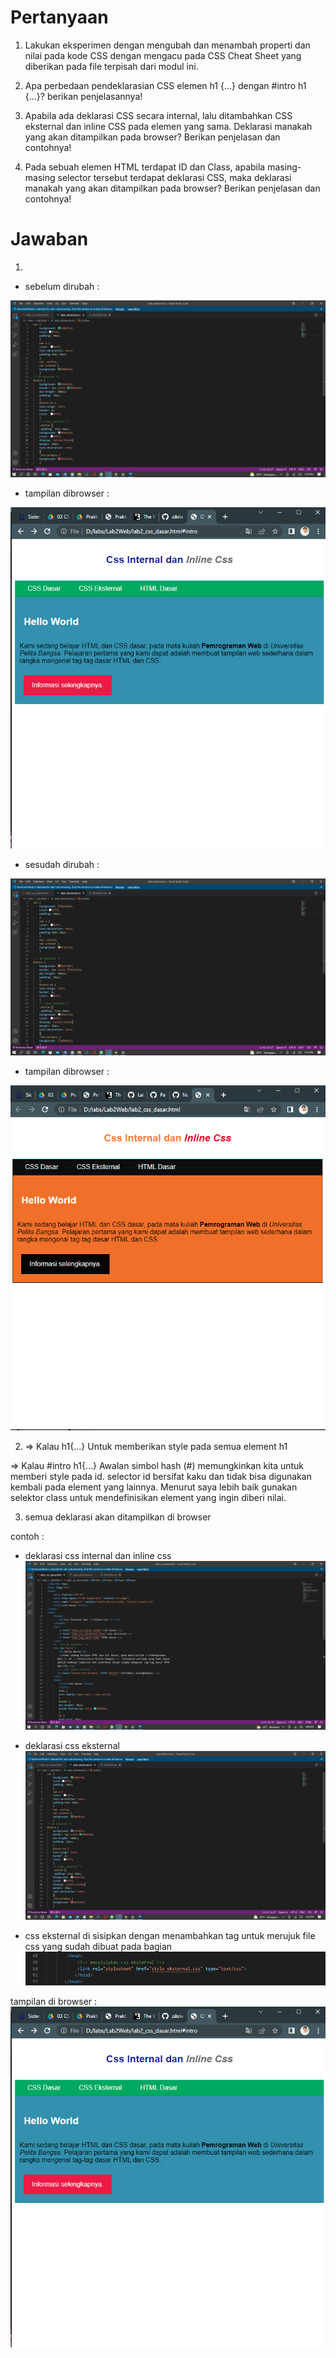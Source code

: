 # Pertanyaan

1. Lakukan eksperimen dengan mengubah dan menambah properti dan nilai pada kode CSS dengan mengacu pada CSS Cheat Sheet yang diberikan pada file terpisah dari modul ini.
2. Apa perbedaan pendeklarasian CSS elemen h1 {...} dengan #intro h1 {...}? berikan penjelasannya!
3. Apabila ada deklarasi CSS secara internal, lalu ditambahkan CSS eksternal dan inline CSS pada elemen yang sama. Deklarasi manakah yang akan ditampilkan pada browser? Berikan penjelasan dan contohnya!

4. Pada sebuah elemen HTML terdapat ID dan Class, apabila masing-masing selector tersebut terdapat deklarasi CSS, maka deklarasi manakah yang akan ditampilkan pada browser? Berikan penjelasan dan contohnya!

# Jawaban

1. 
* sebelum dirubah :

![gambar 1](screenshot/foto1.png)

* tampilan dibrowser :

![gambar 2](screenshot/foto2.png)

* sesudah dirubah :

![gambar 3](screenshot/foto3.png)

* tampilan dibrowser :

![gambar 4](screenshot/foto4.png)

2. => Kalau h1{...} Untuk memberikan style pada semua element h1

=> Kalau #intro h1{...} Awalan simbol hash (#) memungkinkan kita untuk memberi style pada id. selector id bersifat kaku dan tidak bisa digunakan kembali pada element yang lainnya. Menurut saya lebih baik gunakan selektor class untuk mendefinisikan element yang ingin diberi nilai.

3. semua deklarasi akan ditampilkan di browser

contoh :
* deklarasi css internal dan inline css
![gambar 5](screenshot/foto5.png)

* deklarasi css eksternal
![gambar 6](screenshot/foto1.png)

* css eksternal di sisipkan dengan menambahkan tag <link> untuk merujuk file css yang sudah dibuat pada bagian <head>
![gambar 7](screenshot/foto7.png)

tampilan di browser :
![gambar 8](screenshot/foto2.png)
